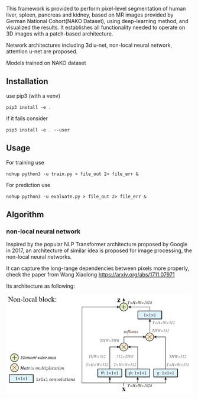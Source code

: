 This framework is provided to perform pixel-level segmentation of human liver, spleen, pancreas and kidney, based on MR images provided by German National Cohort(NAKO Dataset), using deep-learning method, and visualized the results. It establishes all functionality needed to operate on 3D images with a patch-based architecture.  

Network architectures including 3d u-net, non-local neural network, attention u-net are proposed.

Models trained on NAKO dataset

## Installation

use pip3 (with a venv)

    pip3 install -e .

if it fails consider

    pip3 install -e . --user
    
## Usage

For training use

    nohup python3 -u train.py > file_out 2> file_err &
    
For prediction use

    nohup python3 -u evaluate.py > file_out 2> file_err &

## Algorithm
### non-local neural network
Inspired by the popular NLP Transformer architecture proposed by Google in 2017, an architecture of similar idea is proposed for image processing, the non-local neural networks.  

It can capture the long-range dependencies between pixels more properly, check the paper from Wang Xiaolong https://arxiv.org/abs/1711.07971  

Its architecture as following:  

![gifview](imgs/non-local.PNG) 
